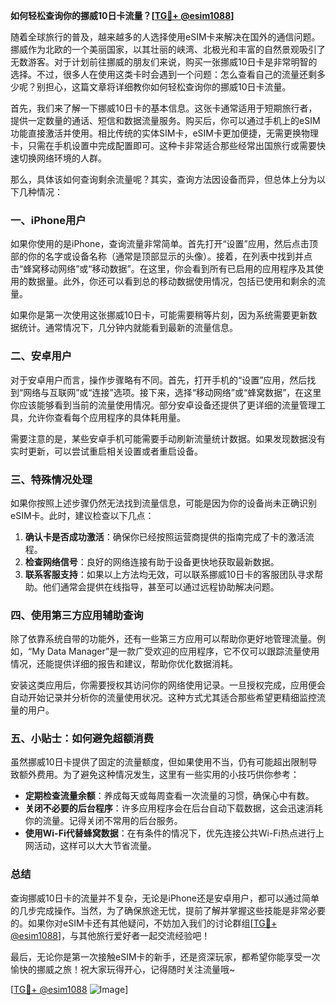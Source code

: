 **如何轻松查询你的挪威10日卡流量？[[TG💪+ @esim1088](https://t.me/s/esim1088)]**

随着全球旅行的普及，越来越多的人选择使用eSIM卡来解决在国外的通信问题。挪威作为北欧的一个美丽国家，以其壮丽的峡湾、北极光和丰富的自然景观吸引了无数游客。对于计划前往挪威的朋友们来说，购买一张挪威10日卡是非常明智的选择。不过，很多人在使用这类卡时会遇到一个问题：怎么查看自己的流量还剩多少呢？别担心，这篇文章将详细教你如何轻松查询你的挪威10日卡流量。

首先，我们来了解一下挪威10日卡的基本信息。这张卡通常适用于短期旅行者，提供一定数量的通话、短信和数据流量服务。购买后，你可以通过手机上的eSIM功能直接激活并使用。相比传统的实体SIM卡，eSIM卡更加便捷，无需更换物理卡，只需在手机设置中完成配置即可。这种卡非常适合那些经常出国旅行或需要快速切换网络环境的人群。

那么，具体该如何查询剩余流量呢？其实，查询方法因设备而异，但总体上分为以下几种情况：

### **一、iPhone用户**

如果你使用的是iPhone，查询流量非常简单。首先打开“设置”应用，然后点击顶部的你的名字或设备名称（通常是顶部显示的头像）。接着，在列表中找到并点击“蜂窝移动网络”或“移动数据”。在这里，你会看到所有已启用的应用程序及其使用的数据量。此外，你还可以看到总的移动数据使用情况，包括已使用和剩余的流量。

如果你是第一次使用这张挪威10日卡，可能需要稍等片刻，因为系统需要更新数据统计。通常情况下，几分钟内就能看到最新的流量信息。

### **二、安卓用户**

对于安卓用户而言，操作步骤略有不同。首先，打开手机的“设置”应用，然后找到“网络与互联网”或“连接”选项。接下来，选择“移动网络”或“蜂窝数据”，在这里你应该能够看到当前的流量使用情况。部分安卓设备还提供了更详细的流量管理工具，允许你查看每个应用程序的具体耗用量。

需要注意的是，某些安卓手机可能需要手动刷新流量统计数据。如果发现数据没有实时更新，可以尝试重启相关设置或者重启设备。

### **三、特殊情况处理**

如果你按照上述步骤仍然无法找到流量信息，可能是因为你的设备尚未正确识别eSIM卡。此时，建议检查以下几点：

1. **确认卡是否成功激活**：确保你已经按照运营商提供的指南完成了卡的激活流程。
2. **检查网络信号**：良好的网络连接有助于设备更快地获取最新数据。
3. **联系客服支持**：如果以上方法均无效，可以联系挪威10日卡的客服团队寻求帮助。他们通常会提供在线指导，甚至可以通过远程协助解决问题。

### **四、使用第三方应用辅助查询**

除了依靠系统自带的功能外，还有一些第三方应用可以帮助你更好地管理流量。例如，“My Data Manager”是一款广受欢迎的应用程序，它不仅可以跟踪流量使用情况，还能提供详细的报告和建议，帮助你优化数据消耗。

安装这类应用后，你需要授权其访问你的网络使用记录。一旦授权完成，应用便会自动开始记录并分析你的流量使用状况。这种方式尤其适合那些希望更精细监控流量的用户。

### **五、小贴士：如何避免超额消费**

虽然挪威10日卡提供了固定的流量额度，但如果使用不当，仍有可能超出限制导致额外费用。为了避免这种情况发生，这里有一些实用的小技巧供你参考：

- **定期检查流量余额**：养成每天或每周查看一次流量的习惯，确保心中有数。
- **关闭不必要的后台程序**：许多应用程序会在后台自动下载数据，这会迅速消耗你的流量。记得关闭不常用的后台服务。
- **使用Wi-Fi代替蜂窝数据**：在有条件的情况下，优先连接公共Wi-Fi热点进行上网活动，这样可以大大节省流量。

### **总结**

查询挪威10日卡的流量并不复杂，无论是iPhone还是安卓用户，都可以通过简单的几步完成操作。当然，为了确保旅途无忧，提前了解并掌握这些技能是非常必要的。如果你对eSIM卡还有其他疑问，不妨加入我们的讨论群组[[TG💪+ @esim1088](https://t.me/s/esim1088)]，与其他旅行爱好者一起交流经验吧！

最后，无论你是第一次接触eSIM卡的新手，还是资深玩家，都希望你能享受一次愉快的挪威之旅！祝大家玩得开心，记得随时关注流量哦~

[[TG💪+ @esim1088](https://t.me/s/esim1088) ![Image](https://i.postimg.cc/4NQfJmqS/Snipaste-2025-05-13-00-14-12.png)]